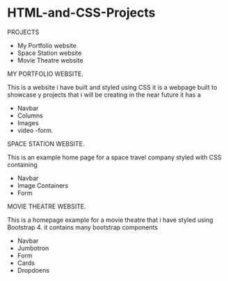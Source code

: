 # HTML-and-CSS-Projects

PROJECTS

- My Portfolio website
- Space Station website 
- Movie Theatre website 

MY PORTFOLIO WEBSITE. 

This is a website i have built and styled using CSS it is a webpage built to showcase y projects that i will be creating in the near future 
it has a
- Navbar 
- Columns
- Images 
- video
 -form.

SPACE STATION WEBSITE. 

This is an example home page for a space travel company styled with CSS containing
- Navbar
- Image Containers
- Form

MOVIE THEATRE WEBSITE.

This is a homepage example for a movie theatre that i have styled using Bootstrap 4. it contains many bootstrap components
- Navbar 
- Jumbotron 
- Form 
- Cards
- Dropdoens 
